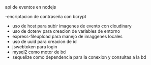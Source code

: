 api de eventos en nodejs

-encriptacion de contraseña con bcrypt
- uso de host para subir imagenes de evento con cloudinary
- uso de dotenv para creacion de variables de entorno
- express-fileupload para manejo de imaggenes locales
- uso de uuid para creacion de id 
- jswebtoken para login 
- mysql2 como motor de bd
- sequelize como dependencia para la conexion y consultas a la bd

